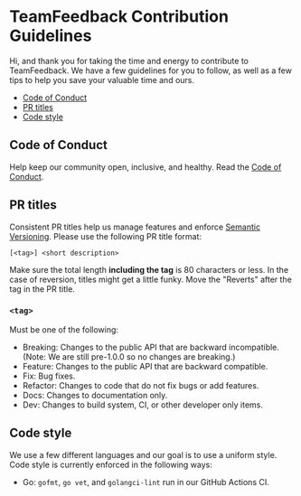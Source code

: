 # TeamFeedback Contribution Guidelines
Hi, and thank you for taking the time and energy to contribute to TeamFeedback. We have a few guidelines for you to follow,
as well as a few tips to help you save your valuable time and ours.

- [Code of Conduct](#code-of-conduct)
- [PR titles](#pr-titles)
- [Code style](#code-style)

## Code of Conduct
Help keep our community open, inclusive, and healthy. Read the [Code of Conduct](CODE_OF_CONDUCT.md).

## PR titles
Consistent PR titles help us manage features and enforce [Semantic Versioning](https://semver.org).
Please use the following PR title format:
```
[<tag>] <short description>
```
Make sure the total length **including the tag** is 80 characters or less.
In the case of reversion, titles might get a little funky. Move the "Reverts" after the tag in the PR title.

### `<tag>`
Must be one of the following:
- Breaking: Changes to the public API that are backward incompatible. (Note: We are still pre-1.0.0 so no changes are breaking.)
- Feature: Changes to the public API that are backward compatible.
- Fix: Bug fixes.
- Refactor: Changes to code that do not fix bugs or add features.
- Docs: Changes to documentation only.
- Dev: Changes to build system, CI, or other developer only items.

## Code style
We use a few different languages and our goal is to use a uniform style. Code style is currently enforced in the following ways:
- Go: `gofmt`, `go vet`, and `golangci-lint` run in our GitHub Actions CI.
